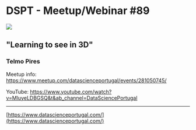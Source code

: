 # DSPT - Meetup/Webinar #89

![](https://secure.meetupstatic.com/photos/event/8/9/0/e/highres_499115086.jpeg)

## "Learning to see in 3D"
###  Telmo Pires

Meetup info: https://www.meetup.com/datascienceportugal/events/281050745/

YouTube: https://www.youtube.com/watch?v=MluyeLDBGSQ&t&ab_channel=DataSciencePortugal

---
[https://www.datascienceportugal.com/](https://www.datascienceportugal.com/)